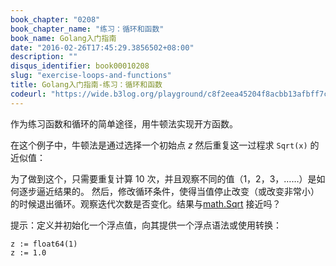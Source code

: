 ```yaml
---
book_chapter: "0208"
book_chapter_name: "练习：循环和函数"
book_name: Golang入门指南
date: "2016-02-26T17:45:29.3856502+08:00"
description: ""
disqus_identifier: book00010208
slug: "exercise-loops-and-functions"
title: Golang入门指南-练习：循环和函数
codeurl: "https://wide.b3log.org/playground/c8f2eea45204f8acbb13afbff7ce85ec.go"
---
```



作为练习函数和循环的简单途径，用牛顿法实现开方函数。

在这个例子中，牛顿法是通过选择一个初始点 _z_ 然后重复这一过程求 `Sqrt(x)` 的近似值：
 

为了做到这个，只需要重复计算 10 次，并且观察不同的值（1，2，3，……）是如何逐步逼近结果的。
然后，修改循环条件，使得当值停止改变（或改变非常小）的时候退出循环。观察迭代次数是否变化。结果与[math.Sqrt](https://go-zh.org/pkg/math/#Sqrt) 接近吗？

提示：定义并初始化一个浮点值，向其提供一个浮点语法或使用转换：

	z := float64(1)
	z := 1.0

<!-- ```go
package main

import (
	"fmt"
)

func Sqrt(x float64) float64 {
}

func main() {
	fmt.Println(Sqrt(2))
}

``` -->

